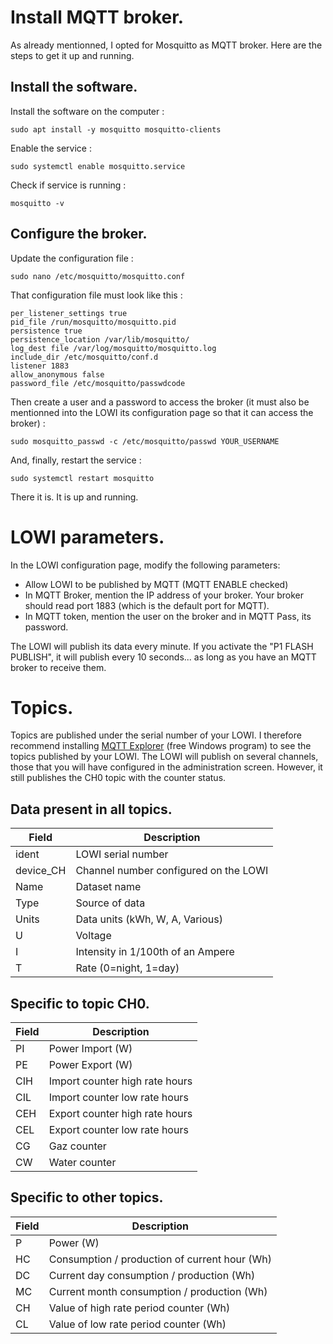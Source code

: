 # Install MQTT broker.
As already mentionned, I opted for Mosquitto as MQTT broker.  Here are the steps to get it up and running.
## Install the software.
Install the software on the computer :
 
    sudo apt install -y mosquitto mosquitto-clients
 
Enable the service :
 
    sudo systemctl enable mosquitto.service
Check if service is running :
 
    mosquitto -v
## Configure the broker.
Update the configuration file :
 
    sudo nano /etc/mosquitto/mosquitto.conf
That configuration file must look like this :
 
    per_listener_settings true
    pid_file /run/mosquitto/mosquitto.pid  
    persistence true  
    persistence_location /var/lib/mosquitto/  
    log_dest file /var/log/mosquitto/mosquitto.log  
    include_dir /etc/mosquitto/conf.d  
    listener 1883  
    allow_anonymous false  
    password_file /etc/mosquitto/passwdcode
Then create a user and a password to access the broker  (it must also be mentionned into the LOWI its configuration page so that it can access the broker) :
 
    sudo mosquitto_passwd -c /etc/mosquitto/passwd YOUR_USERNAME
And, finally, restart the service :
 
    sudo systemctl restart mosquitto
There it is.  It is up and running.
 
# LOWI parameters.
In the LOWI configuration page, modify the following parameters:
- Allow LOWI to be published by MQTT (MQTT ENABLE checked)
- In MQTT Broker, mention the IP address of your broker.  Your broker should read port 1883 (which is the default port for MQTT).
- In MQTT token, mention the user on the broker and in MQTT Pass, its password.
 
The LOWI will publish its data every minute. If you activate the "P1 FLASH PUBLISH", it will publish every 10 seconds... as long as you have an MQTT broker to receive them.
 
# Topics.
Topics are published under the serial number of your LOWI. I therefore recommend installing [MQTT Explorer](http://mqtt-explorer.com/) (free Windows program) to see the topics published by your LOWI.
The LOWI will publish on several channels, those that you will have configured in the administration screen. However, it still publishes the CH0 topic with the counter status.
## Data present in all topics.
|Field| Description |
|--|--|
| ident | LOWI serial number |
| device_CH | Channel number configured on the LOWI |
| Name | Dataset name |
| Type | Source of data |
| Units | Data units (kWh, W, A, Various) |
| U | Voltage |
| I | Intensity in 1/100th of an Ampere |
| T | Rate (0=night, 1=day) |
## Specific to topic CH0.
|Field| Description |
|--|--|
| PI | Power Import (W) |
| PE | Power Export (W) |
| CIH | Import counter high rate hours |
| CIL | Import counter low rate hours |
| CEH | Export counter high rate hours |
| CEL | Export counter low rate hours |
| CG | Gaz counter |
| CW | Water counter |
## Specific to other topics.
|Field| Description |
|--|--|
| P | Power (W) |
| HC | Consumption / production of current hour (Wh) |
| DC | Current day consumption / production (Wh) |
| MC | Current month consumption / production (Wh) |
| CH | Value of high rate period counter (Wh) |
| CL | Value of low rate period counter (Wh) |
